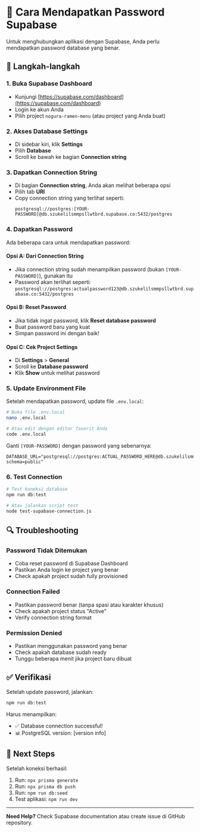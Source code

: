 # 🔑 Cara Mendapatkan Password Supabase

Untuk menghubungkan aplikasi dengan Supabase, Anda perlu mendapatkan password database yang benar.

## 🚀 Langkah-langkah

### 1. Buka Supabase Dashboard
- Kunjungi [https://supabase.com/dashboard](https://supabase.com/dashboard)
- Login ke akun Anda
- Pilih project `nogura-ramen-menu` (atau project yang Anda buat)

### 2. Akses Database Settings
- Di sidebar kiri, klik **Settings**
- Pilih **Database**
- Scroll ke bawah ke bagian **Connection string**

### 3. Dapatkan Connection String
- Di bagian **Connection string**, Anda akan melihat beberapa opsi
- Pilih tab **URI**
- Copy connection string yang terlihat seperti:
  ```
  postgresql://postgres:[YOUR-PASSWORD]@db.szukelilsmmpsllwtbrd.supabase.co:5432/postgres
  ```

### 4. Dapatkan Password
Ada beberapa cara untuk mendapatkan password:

#### Opsi A: Dari Connection String
- Jika connection string sudah menampilkan password (bukan `[YOUR-PASSWORD]`), gunakan itu
- Password akan terlihat seperti: `postgresql://postgres:actualpassword123@db.szukelilsmmpsllwtbrd.supabase.co:5432/postgres`

#### Opsi B: Reset Password
- Jika tidak ingat password, klik **Reset database password**
- Buat password baru yang kuat
- Simpan password ini dengan baik!

#### Opsi C: Cek Project Settings
- Di **Settings** > **General**
- Scroll ke **Database password**
- Klik **Show** untuk melihat password

### 5. Update Environment File
Setelah mendapatkan password, update file `.env.local`:

```bash
# Buka file .env.local
nano .env.local

# Atau edit dengan editor favorit Anda
code .env.local
```

Ganti `[YOUR-PASSWORD]` dengan password yang sebenarnya:
```env
DATABASE_URL="postgresql://postgres:ACTUAL_PASSWORD_HERE@db.szukelilsmmpsllwtbrd.supabase.co:5432/postgres?schema=public"
```

### 6. Test Connection
```bash
# Test koneksi database
npm run db:test

# Atau jalankan script test
node test-supabase-connection.js
```

## 🔍 Troubleshooting

### Password Tidak Ditemukan
- Coba reset password di Supabase Dashboard
- Pastikan Anda login ke project yang benar
- Check apakah project sudah fully provisioned

### Connection Failed
- Pastikan password benar (tanpa spasi atau karakter khusus)
- Check apakah project status "Active"
- Verify connection string format

### Permission Denied
- Pastikan menggunakan password yang benar
- Check apakah database sudah ready
- Tunggu beberapa menit jika project baru dibuat

## ✅ Verifikasi

Setelah update password, jalankan:
```bash
npm run db:test
```

Harus menampilkan:
- ✅ Database connection successful!
- 📊 PostgreSQL version: [version info]

## 🚀 Next Steps

Setelah koneksi berhasil:
1. Run: `npx prisma generate`
2. Run: `npx prisma db push`
3. Run: `npm run db:seed`
4. Test aplikasi: `npm run dev`

---

**Need Help?** Check Supabase documentation atau create issue di GitHub repository.
